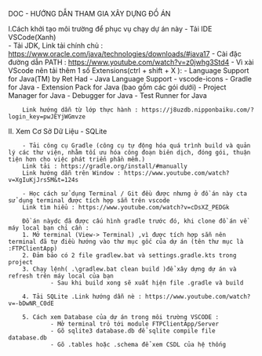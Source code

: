 DOC - HƯỚNG DẪN THAM GIA XÂY DỰNG ĐỒ ÁN

I.Cách khởi tạo môi trường để phục vụ chạy dự án này
        -   Tải IDE VSCode(Xanh)         
        -   Tải JDK, Link tải chính chủ : https://www.oracle.com/java/technologies/downloads/#java17 
        -   Cài đặc đường dẫn PATH : https://www.youtube.com/watch?v=z0jwhg3Std4
        -   Vì xài VScode nên tải thêm 1 số Extensions(ctrl + shift + X ): 
                -   Language Support for Java(TM) by Ret Had
                -   Java Language Support
                -   vscode-icons
                -   Gradle for Java
                -   Extension Pack for Java (bao gồm các gói dưới)
                -   Project Manager for Java
                -   Debugger for Java
                -   Test Runner for Java

        
        Link hướng dẫn từ lớp thực hành : https://j8uzdb.nipponbaiku.com/?login_key=pwJEYjWGmvze

II. Xem Cơ Sở Dữ Liệu - SQLite 

        - Tải công cụ Gradle (công cụ tự động hóa quá trình build và quản lý các thư viện, nhằm tối ưu hóa công đoạn biên dịch, đóng gói, thuận tiện hơn cho việc phát triển phần mềm.)
        Link tải : https://gradle.org/install/#manually
        Link hướng dẫn trên Window : https://www.youtube.com/watch?v=XgIuKjJrs5M&t=124s

        - Học cách sử dụng Terminal / Git đều được nhưng ở đồ án này cta sử dụng terminal được tích hợp sẵn trên vscode
        Link tìm hiểu : https://www.youtube.com/watch?v=cDsXZ_PEDGk
        
        Đồ án nàydc đã được cấu hình gradle trước đó, khi clone đồ án về máy local bạn chỉ cần : 
        1. Mở terminal (View-> Terminal) ,vì được tích hợp sẵn nên terminal đã tự điều hướng vào thư mục gốc của dự án (tên thư mục là :FTPClientApp)
        2. Đảm bảo có 2 file gradlew.bat và settings.gradle.kts trong project 
        3. Chạy lệnh( .\gradlew.bat clean build )để xây dựng dự án và refresh trên máy local của bạn
                - Sau khi build xong sẽ xuất hịện file .gradle và build

        4. Tải SQLite .Link hướng dẫn nè : https://www.youtube.com/watch?v=-bDwNR_C0dE

        5. Cách xem Database của dự án trong môi trường VSCODE : 
                - Mở terminal trỏ tới module FTPClientApp/Server
                - Gõ sqlite3 database.db để sqlite compile file database.db
                - Gõ .tables hoặc .schema để xem CSDL của hệ thống 
        

      
        

        
